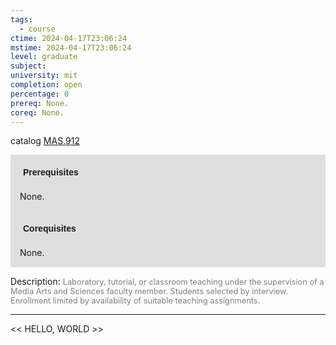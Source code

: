 ```yaml
---
tags:
  - course
ctime: 2024-04-17T23:06:24
mstime: 2024-04-17T23:06:24
level: graduate
subject: 
university: mit
completion: open
percentage: 0
prereq: None.
coreq: None.
---
```


catalog [MAS.912](http://student.mit.edu/catalog/mMASa.html#MAS.912)

<span style="display: block; padding: 15px; background-color: rgb(100, 100, 100, 0.2);"><font id="m_prereq4110_0" style="display: block; font-family: Arial, sans-serif; font-weight: bold; padding: 5px">Prerequisites</font><br><span id="prereq4110_0">None.</span></span>
<span style="display: block; padding: 15px; background-color: rgb(100, 100, 100, 0.2);"><font id="m_coreq4110_0" style="display: block; font-family: Arial, sans-serif; font-weight: bold; padding: 5px">Corequisites</font><br><span id="coreq4110_0">None.</span></span>

<font style="">Description:</font>
<font style="color: grey; font-size: 0.8rem;">Laboratory, tutorial, or classroom teaching under the supervision of a Media Arts and Sciences faculty member.  Students selected by interview. Enrollment limited by availability of suitable teaching assignments.</font>



---

<< HELLO, WORLD >>
